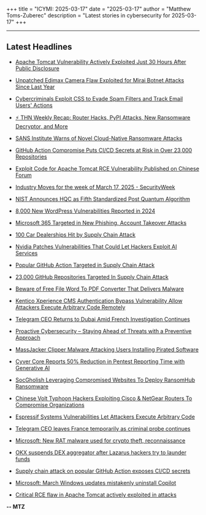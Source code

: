 +++
title = "ICYMI: 2025-03-17"
date = "2025-03-17"
author = "Matthew Toms-Zuberec"
description = "Latest stories in cybersecurity for 2025-03-17"
+++

---------------------------------------------------------------------------
## Latest Headlines
- [Apache Tomcat Vulnerability Actively Exploited Just 30 Hours After Public Disclosure](https://thehackernews.com/2025/03/apache-tomcat-vulnerability-comes-under.html)

- [Unpatched Edimax Camera Flaw Exploited for Mirai Botnet Attacks Since Last Year](https://thehackernews.com/2025/03/unpatched-edimax-camera-flaw-exploited.html)

- [Cybercriminals Exploit CSS to Evade Spam Filters and Track Email Users' Actions](https://thehackernews.com/2025/03/cybercriminals-exploit-css-to-evade.html)

- [⚡ THN Weekly Recap: Router Hacks, PyPI Attacks, New Ransomware Decryptor, and More](https://thehackernews.com/2025/03/thn-weekly-recap-router-hacks-pypi.html)

- [SANS Institute Warns of Novel Cloud-Native Ransomware Attacks](https://thehackernews.com/2025/03/sans-institute-warns-of-novel-cloud.html)

- [GitHub Action Compromise Puts CI/CD Secrets at Risk in Over 23,000 Repositories](https://thehackernews.com/2025/03/github-action-compromise-puts-cicd.html)

- [Exploit Code for Apache Tomcat RCE Vulnerability Published on Chinese Forum](https://www.securityweek.com/exploit-code-for-apache-tomcat-rce-vulnerability-published-on-chinese-forum/)

- [Industry Moves for the week of March 17, 2025 - SecurityWeek](https://www.securityweek.com/industry-moves/mar-17-2025/)

- [NIST Announces HQC as Fifth Standardized Post Quantum Algorithm](https://www.securityweek.com/nist-announces-hqc-as-fifth-standardized-post-quantum-algorithm/)

- [8,000 New WordPress Vulnerabilities Reported in 2024](https://www.securityweek.com/8000-new-wordpress-vulnerabilities-reported-in-2024/)

- [Microsoft 365 Targeted in New Phishing, Account Takeover Attacks](https://www.securityweek.com/microsoft-365-targeted-in-new-phishing-account-takeover-attacks/)

- [100 Car Dealerships Hit by Supply Chain Attack](https://www.securityweek.com/100-car-dealerships-hit-by-supply-chain-attack/)

- [Nvidia Patches Vulnerabilities That Could Let Hackers Exploit AI Services](https://www.securityweek.com/nvidia-riva-vulnerabilities-allow-unauthorized-use-of-ai-services/)

- [Popular GitHub Action Targeted in Supply Chain Attack](https://www.securityweek.com/popular-github-action-targeted-in-supply-chain-attack/)

- [23,000 GitHub Repositories Targeted In Supply Chain Attack](https://cybersecuritynews.com/23000-github-repositories-targeted/)

- [Beware of Free File Word To PDF Converter That Delivers Malware](https://cybersecuritynews.com/beware-of-free-file-word-to-pdf-converter/)

- [Kentico Xperience CMS Authentication Bypass Vulnerability Allow Attackers Execute Arbitrary Code Remotely](https://cybersecuritynews.com/kentico-authentication-bypass-vulnerability/)

- [Telegram CEO Returns to Dubai Amid French Investigation Continues](https://cybersecuritynews.com/telegram-ceo-returns-to-dubai/)

- [Proactive Cybersecurity – Staying Ahead of Threats with a Preventive Approach](https://cybersecuritynews.com/proactive-cybersecurity/)

- [MassJacker Clipper Malware Attacking Users Installing Pirated Software](https://cybersecuritynews.com/massjacker-clipper-malware-attacking-users/)

- [Cyver Core Reports 50% Reduction in Pentest Reporting Time with Generative AI](https://cybersecuritynews.com/cyver-core-reports-50-reduction-in-pentest-reporting-time/)

- [SocGholish Leveraging Compromised Websites To Deploy RansomHub Ransomware](https://cybersecuritynews.com/socgholish-leveraging-compromised-websites/)

- [Chinese Volt Typhoon Hackers Exploiting Cisco & NetGear Routers To Compromise Organizations](https://cybersecuritynews.com/chinese-volt-typhoon-hackers-exploiting-cisco-netgear-routers/)

- [Espressif Systems Vulnerabilities Let Attackers Execute Arbitrary Code](https://cybersecuritynews.com/espressif-systems-vulnerabilities/)

- [Telegram CEO leaves France temporarily as criminal probe continues](https://www.bleepingcomputer.com/news/security/telegram-ceo-leaves-france-temporarily-as-criminal-probe-continues/)

- [Microsoft: New RAT malware used for crypto theft, reconnaissance](https://www.bleepingcomputer.com/news/security/microsoft-new-rat-malware-used-for-crypto-theft-reconnaissance/)

- [OKX suspends DEX aggregator after Lazarus hackers try to launder funds](https://www.bleepingcomputer.com/news/security/okx-suspends-dex-aggregator-after-lazarus-hackers-try-to-launder-funds/)

- [Supply chain attack on popular GitHub Action exposes CI/CD secrets](https://www.bleepingcomputer.com/news/security/supply-chain-attack-on-popular-github-action-exposes-ci-cd-secrets/)

- [Microsoft: March Windows updates mistakenly uninstall Copilot](https://www.bleepingcomputer.com/news/microsoft/microsoft-march-windows-updates-mistakenly-uninstall-copilot/)

- [Critical RCE flaw in Apache Tomcat actively exploited in attacks](https://www.bleepingcomputer.com/news/security/critical-rce-flaw-in-apache-tomcat-actively-exploited-in-attacks/)

**-- MTZ**